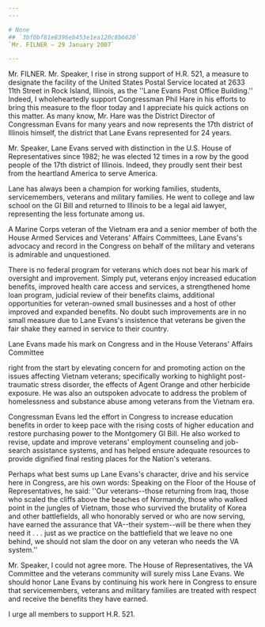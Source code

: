 ```yaml
---
---

# None
## `3bf0bf81e8396eb453e1ea120c8b6620`
`Mr. FILNER — 29 January 2007`

---
```



Mr. FILNER. Mr. Speaker, I rise in strong support of H.R. 521, a 
measure to designate the facility of the United States Postal Service 
located at 2633 11th Street in Rock Island, Illinois, as the ''Lane 
Evans Post Office Building.'' Indeed, I wholeheartedly support 
Congressman Phil Hare in his efforts to bring this measure to the floor 
today and I appreciate his quick actions on this matter. As many know, 
Mr. Hare was the District Director of Congressman Evans for many years 
and now represents the 17th district of Illinois himself, the district 
that Lane Evans represented for 24 years.

Mr. Speaker, Lane Evans served with distinction in the U.S. House of 
Representatives since 1982; he was elected 12 times in a row by the 
good people of the 17th district of Illinois. Indeed, they proudly sent 
their best from the heartland America to serve America.

Lane has always been a champion for working families, students, 
servicemembers, veterans and military families. He went to college and 
law school on the GI Bill and returned to Illinois to be a legal aid 
lawyer, representing the less fortunate among us.

A Marine Corps veteran of the Vietnam era and a senior member of both 
the House Armed Services and Veterans' Affairs Committees, Lane Evans's 
advocacy and record in the Congress on behalf of the military and 
veterans is admirable and unquestioned.

There is no federal program for veterans which does not bear his mark 
of oversight and improvement. Simply put, veterans enjoy increased 
education benefits, improved health care access and services, a 
strengthened home loan program, judicial review of their benefits 
claims, additional opportunities for veteran-owned small businesses and 
a host of other improved and expanded benefits. No doubt such 
improvements are in no small measure due to Lane Evans's insistence 
that veterans be given the fair shake they earned in service to their 
country.

Lane Evans made his mark on Congress and in the House Veterans' 
Affairs Committee


right from the start by elevating concern for and promoting action on 
the issues affecting Vietnam veterans; specifically working to 
highlight post-traumatic stress disorder, the effects of Agent Orange 
and other herbicide exposure. He was also an outspoken advocate to 
address the problem of homelessness and substance abuse among veterans 
from the Vietnam era.

Congressman Evans led the effort in Congress to increase education 
benefits in order to keep pace with the rising costs of higher 
education and restore purchasing power to the Montgomery GI Bill. He 
also worked to revise, update and improve veterans' employment 
counseling and job-search assistance systems, and has helped ensure 
adequate resources to provide dignified final resting places for the 
Nation's veterans.

Perhaps what best sums up Lane Evans's character, drive and his 
service here in Congress, are his own words: Speaking on the Floor of 
the House of Representatives, he said: ''Our veterans--those returning 
from Iraq, those who scaled the cliffs above the beaches of Normandy, 
those who walked point in the jungles of Vietnam, those who survived 
the brutality of Korea and other battlefields, all who honorably served 
or who are now serving, have earned the assurance that VA--their 
system--will be there when they need it . . . just as we practice on 
the battlefield that we leave no one behind, we should not slam the 
door on any veteran who needs the VA system.''

Mr. Speaker, I could not agree more. The House of Representatives, 
the VA Committee and the veterans community will surely miss Lane 
Evans. We should honor Lane Evans by continuing his work here in 
Congress to ensure that servicemembers, veterans and military families 
are treated with respect and receive the benefits they have earned.

I urge all members to support H.R. 521.